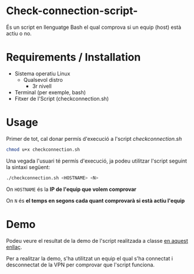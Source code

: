 # Check-connection-script-
És un script en llenguatge Bash el qual comprova si un equip (host) està actiu o no.

# Requirements / Installation 
* Sistema operatiu Linux
  * Qualsevol distro
    * 3r nivell
* Terminal (per exemple, bash)
* Fitxer de l'Script (checkconnection.sh)

# Usage
Primer de tot, cal donar permís d'execució a l'script *checkconnection.sh*
```bash
chmod u+x checkconnection.sh
```
Una vegada l'usuari té permís d'execució, ja podeu utilitzar l'script seguint la sintaxi següent:
```bash
./checkconnection.sh <HOSTNAME> <N>
```
On `HOSTNAME` és la **IP de l'equip que volem comprovar**

On `N` és **el temps en segons cada quant comprovarà si està actiu l'equip**

# Demo

Podeu veure el resultat de la demo de l'script realitzada a classe [en aquest enllaç](https://htmlpreview.github.io/?https://github.com/ntb-cicles/Check-connection-script-/blob/main/exemple-execucio-correcta-script-ex4.html).

Per a realitzar la demo, s'ha utilitzat un equip el qual s'ha connectat i desconnectat de la VPN per comprovar que l'script funciona.


